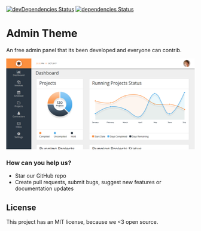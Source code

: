 [![devDependencies Status](https://david-dm.org/thiagopaiva99/admin-theme/dev-status.svg)](https://david-dm.org/thiagopaiva99/admin-theme?type=dev) [![dependencies Status](https://david-dm.org/thiagopaiva99/admin-theme/status.svg)](https://david-dm.org/thiagopaiva99/admin-theme)

# Admin Theme

An free admin panel that its been developed and everyone can contrib.

![home dashboard](prints/home.png)

### How can you help us?
- Star our GitHub repo
- Create pull requests, submit bugs, suggest new features or documentation updates

## License

This project has an MIT license, because we <3 open source.

